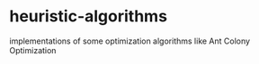 # heuristic-algorithms
implementations of some optimization algorithms like Ant Colony Optimization
